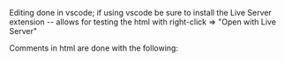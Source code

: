 Editing done in vscode; if using vscode be sure to install the Live Server extension -- allows for testing the html with right-click => "Open with Live Server"

Comments in html are done with the following: <!-- I am a comment! -->

